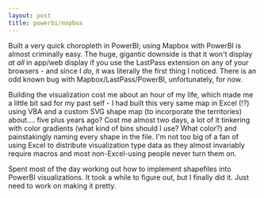 ```yaml
---
layout: post
title: powerbi/mapbox
---
```


Built a very quick choropleth in PowerBI; using Mapbox with PowerBI is almost criminally easy. The huge, gigantic downside is that it won't display _at all_ in app/web display if you use the LastPass extension on any of your browsers - and since I _do_, it was literally the first thing I noticed. There is an odd known bug with Mapbox/LastPass/PowerBI, unfortunately, for now. 

Building the visualization cost me about an hour of my life, which made me a little bit sad for my past self - I had built this very same map in Excel (!?) using VBA and a custom SVG shape map (to incorporate the territories) about.... five plus years ago? Cost me almost two days, a lot of it  tinkering with color gradients (what kind of bins should I use? What color?) and painstakingly naming every shape in the file. I'm not too big of a fan of using Excel to distribute visualization type data as they almost invariably require macros and most non-Excel-using people never turn them on.

Spent most of the day working out how to implement shapefiles into PowerBI visualizations. It took a while to figure out, but I finally did it. Just need to work on making it pretty. 